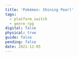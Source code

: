 ```yaml
---
title: 'Pokémon: Shining Pearl'
tags:
  - platform_switch
  - genre_rpg
digital: false
physical: true
guide: false
pending: false
date: 2021-12-05
---
```

